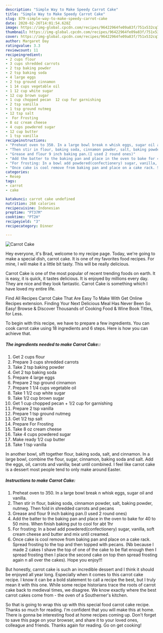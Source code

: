 ```yaml
---
description: "Simple Way to Make Speedy Carrot Cake"
title: "Simple Way to Make Speedy Carrot Cake"
slug: 879-simple-way-to-make-speedy-carrot-cake
date: 2020-02-26T14:01:54.628Z
image: https://img-global.cpcdn.com/recipes/96422964fe09a83f/751x532cq70/carrot-cake-recipe-main-photo.jpg
thumbnail: https://img-global.cpcdn.com/recipes/96422964fe09a83f/751x532cq70/carrot-cake-recipe-main-photo.jpg
cover: https://img-global.cpcdn.com/recipes/96422964fe09a83f/751x532cq70/carrot-cake-recipe-main-photo.jpg
author: Margaret Day
ratingvalue: 3.3
reviewcount: 11
recipeingredient:
- 2 cups flour
- 3 cups shredded carrots
- 2 tsp baking powder
- 2 tsp baking soda
- 4 large eggs
- 2 tsp ground cinnamon
- 1 14 cups vegetable oil
- 1 12 cup white sugar
- 12 cup brown sugar
- 1 cup chopped pecan  12 cup for garnishing
- 2 tsp vanilla
- 1 tsp ground nutmeg
- 12 tsp salt
-  For Frosting
- 8 oz cream cheese
- 4 cups powdered sugar
- 12 cup butter
- 1 tsp vanilla
recipeinstructions:
- "Preheat oven to 350. In a large bowl break n whisk eggs, sugar oil and vanilla."
- "Then stir in flour, baking soda, cinnamon powder, salt, baking powder, nutmeg. Then fold in shredded carrots and pecans"
- "Grease and flour 9 inch baking pan.(I used 2 round ones)"
- "Add the batter to the baking pan and place in the oven to bake for 40 to 50 mins. When finish baking put to cool for abt 1hr"
- "For frosting: In a bowl add powdered(confectionery) sugar, vanilla, soft cream cheese and butter and mix until creamed."
- "Once cake is cool remove from baking pan and place on a cake rack. Spread frosting to the top and then topped with pecans. (Nb because I made 2 cakes I shave the top of one of the cake to be flat enough then I spread frosting then I place the second cake on top then spread frosting again n all over the cakes). Hope you enjoy!!!"
categories:
- Resep
tags:
- carrot
- cake

katakunci: carrot cake undefined
nutrition: 268 calories
recipecuisine: Indonesian
preptime: "PT37M"
cooktime: "PT2H"
recipeyield: "3"
recipecategory: Dinner

---
```



![Carrot Cake](https://img-global.cpcdn.com/recipes/96422964fe09a83f/751x532cq70/carrot-cake-recipe-main-photo.jpg)

Hey everyone, it's Brad, welcome to my recipe page. Today, we're going to make a special dish, carrot cake. It is one of my favorites food recipes. For mine, I will make it a little bit tasty. This will be really delicious.

Carrot Cake is one of the most popular of recent trending foods on earth. It is easy, it is quick, it tastes delicious. It is enjoyed by millions every day. They are nice and they look fantastic. Carrot Cake is something which I have loved my entire life.

Find All Recipes Carrot Cake That Are Easy To Make With Get Online Recipes extension. Finding Your Next Delicious Meal Has Never Been So Easy! Browse &amp; Discover Thousands of Cooking Food &amp; Wine Book Titles, for Less.


To begin with this recipe, we have to prepare a few ingredients. You can cook carrot cake using 18 ingredients and 6 steps. Here is how you can achieve that.

##### The ingredients needed to make Carrot Cake::

1. Get 2 cups flour
1. Prepare 3 cups shredded carrots
1. Take 2 tsp baking powder
1. Get 2 tsp baking soda
1. Prepare 4 large eggs
1. Prepare 2 tsp ground cinnamon
1. Prepare 1 1/4 cups vegetable oil
1. Take 1 1/2 cup white sugar
1. Take 1/2 cup brown sugar
1. Get 1 cup chopped pecan + 1/2 cup for garnishing
1. Prepare 2 tsp vanilla
1. Prepare 1 tsp ground nutmeg
1. Get 1/2 tsp salt
1. Prepare  For Frosting
1. Take 8 oz cream cheese
1. Take 4 cups powdered sugar
1. Make ready 1/2 cup butter
1. Take 1 tsp vanilla


In another bowl, sift together flour, baking soda, salt, and cinnamon. In a large bowl, combine the flour, sugar, cinnamon, baking soda and salt. Add the eggs, oil, carrots and vanilla; beat until combined. I feel like carrot cake is a dessert most people tend to only make around Easter. 

##### Instructions to make Carrot Cake:

1. Preheat oven to 350. In a large bowl break n whisk eggs, sugar oil and vanilla.
1. Then stir in flour, baking soda, cinnamon powder, salt, baking powder, nutmeg. Then fold in shredded carrots and pecans
1. Grease and flour 9 inch baking pan.(I used 2 round ones)
1. Add the batter to the baking pan and place in the oven to bake for 40 to 50 mins. When finish baking put to cool for abt 1hr
1. For frosting: In a bowl add powdered(confectionery) sugar, vanilla, soft cream cheese and butter and mix until creamed.
1. Once cake is cool remove from baking pan and place on a cake rack. Spread frosting to the top and then topped with pecans. (Nb because I made 2 cakes I shave the top of one of the cake to be flat enough then I spread frosting then I place the second cake on top then spread frosting again n all over the cakes). Hope you enjoy!!!


But honestly, carrot cake is such an incredible dessert and I think it should be enjoyed all year long. Especially when it comes to this carrot cake recipe. I know it can be a bold statement to call a recipe the best, but I truly mean it with this one. While some recipe historians trace the roots of carrot cake back to medieval times, we disagree. We know exactly where the best carrot cakes come from - the oven of a Southerner&#39;s kitchen. 

So that is going to wrap this up with this special food carrot cake recipe. Thanks so much for reading. I'm confident that you will make this at home. There is gonna be interesting food at home recipes coming up. Don't forget to save this page on your browser, and share it to your loved ones, colleague and friends. Thanks again for reading. Go on get cooking!
